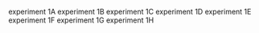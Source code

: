 experiment 1A 
experiment 1B 
experiment 1C
experiment 1D
experiment 1E
experiment 1F
experiment 1G
experiment 1H

